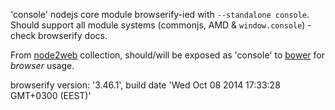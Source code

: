 'console' nodejs core module browserify-ied with `--standalone console`. Should support all module systems (commonjs, AMD & `window.console`) - check browserify docs.

From [node2web](http://github.com/anodynos/node2web) collection,
should/will be exposed as 'console' to [bower](http://bower.io) for *browser* usage.

browserify version: '3.46.1', build date 'Wed Oct 08 2014 17:33:28 GMT+0300 (EEST)'
